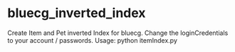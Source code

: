 # bluecg_inverted_index
Create Item and Pet inverted Index for bluecg.
Change the loginCredentials to your account / passwords.
Usage:
  python itemIndex.py
